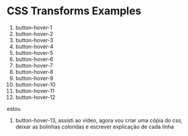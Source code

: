 # CSS Transforms Examples

1. button-hover-1
1. button-hover-2
1. button-hover-3
1. button-hover-4
1. button-hover-5
1. button-hover-6
1. button-hover-7
1. button-hover-8
1. button-hover-9
1. button-hover-10
1. button-hover-11
1. button-hover-12

estou
1. button-hover-13, assisti ao vídeo, agora vou criar uma
cópia do css, deixar as bolinhas coloridas e escrever explicação de cada linha